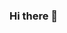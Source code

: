 ### Hi there 👋

<!--
**nicburl/nicburl** is a ✨ _special_ ✨ repository because its `README.md` (this file) appears on your GitHub profile.

Here are some ideas to get you started:

- 🔭 I’m currently working on Alivio
- 🌱 I’m currently learning Fusion
- 👯 I’m looking to collaborate on Alivio
- 🤔 I’m looking for help with people
-->
